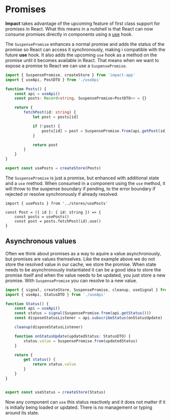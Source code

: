 # Promises

**Impact** takes advantage of the upcoming feature of first class support for promises in React. What this means in a nutshell is that React can now consume promises directly in components using a [use](https://blixtdev.com/all-about-reacts-new-use-hook/) hook.

The `SuspensePromise` enhances a normal promise and adds the status of the promise so React can access it synchronously, making i compatible with the future **use** hook. It also adds the upcoming `use` hook as a method on the promise until it becomes available in React. That means when we want to expose a promise to React we can use a `SuspensePromise`.

```ts
import { SuspensePromise, createStore } from 'impact-app'
import { useApi, PostDTO } from './useApi'

function Posts() {
    const api = useApi()
    const posts: Record<string, SuspensePromise<PostDTO>> = {}

    return {
        fetchPost(id: string) {
            let post = posts[id]

            if (!post) {
                posts[id] = post = SuspensePromise.from(api.getPost(id))
            }

            return post
        }
    }
}

export const usePosts = createStore(Posts)
```

The `SuspensePromise` is just a promise, but enhanced with additional state and a `use` method. When consumed in a component using the `use` method, it will throw to the suspense boundary if pending, to the error boundary if rejected or resolve synchronously if already resolved.

```tsx
import { usePosts } from '../stores/usePosts'

const Post = ({ id }: { id: string }) => {
    const posts = usePosts()
    const post = posts.fetchPost(id).use()
}
```

## Asynchronous values

Often we think about promises as a way to aquire a value asynchronously, but promises are values themselves. Like the example above we do not store the resolved value in our cache, we store the promise. When state needs to be asynchronously instantiated it can be a good idea to store the promise itself and when the value needs to be updated, you just store a new promise. With `SuspensePromise` you can resolve to a new value.

```ts
import { signal, createStore, SuspensePromise, cleanup, useSignal } from 'impact-app'
import { useApi, StatusDTO } from './useApi'

function Status() {
    const api = useApi()
    const status = signal(SuspensePromise.from(api.getStatus()))
    const disposeStatusListener = api.subscribeStatus(onStatusUpdate)

    cleanup(disposeStatusListener)

    function onStatusUpdate(updatedStatus: StatusDTO) {
        status.value = SuspensePromise.from(updatedStatus)
    }

    return {
        get status() {
            return status.value
        }
    }
}


export const useStatus = createStore(Status)
```

Now any component can `use` this status reactively and it does not matter if it is initially being loaded or updated. There is no management or typing around its state.

